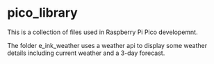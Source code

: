 # pico_library

 This is a collection of files used in Raspberry Pi Pico developemnt. 

The folder e_ink_weather uses a weather api to display some weather details including current weather and a 3-day forecast.
